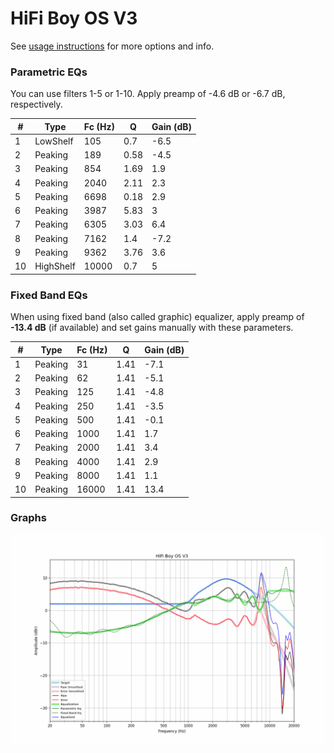 # HiFi Boy OS V3
See [usage instructions](https://github.com/jaakkopasanen/AutoEq#usage) for more options and info.

### Parametric EQs
You can use filters 1-5 or 1-10. Apply preamp of -4.6 dB or -6.7 dB, respectively.

|   # | Type      |   Fc (Hz) |    Q |   Gain (dB) |
|-----|-----------|-----------|------|-------------|
|   1 | LowShelf  |       105 | 0.7  |        -6.5 |
|   2 | Peaking   |       189 | 0.58 |        -4.5 |
|   3 | Peaking   |       854 | 1.69 |         1.9 |
|   4 | Peaking   |      2040 | 2.11 |         2.3 |
|   5 | Peaking   |      6698 | 0.18 |         2.9 |
|   6 | Peaking   |      3987 | 5.83 |         3   |
|   7 | Peaking   |      6305 | 3.03 |         6.4 |
|   8 | Peaking   |      7162 | 1.4  |        -7.2 |
|   9 | Peaking   |      9362 | 3.76 |         3.6 |
|  10 | HighShelf |     10000 | 0.7  |         5   |

### Fixed Band EQs
When using fixed band (also called graphic) equalizer, apply preamp of **-13.4 dB** (if available) and set gains manually with these parameters.

|   # | Type    |   Fc (Hz) |    Q |   Gain (dB) |
|-----|---------|-----------|------|-------------|
|   1 | Peaking |        31 | 1.41 |        -7.1 |
|   2 | Peaking |        62 | 1.41 |        -5.1 |
|   3 | Peaking |       125 | 1.41 |        -4.8 |
|   4 | Peaking |       250 | 1.41 |        -3.5 |
|   5 | Peaking |       500 | 1.41 |        -0.1 |
|   6 | Peaking |      1000 | 1.41 |         1.7 |
|   7 | Peaking |      2000 | 1.41 |         3.4 |
|   8 | Peaking |      4000 | 1.41 |         2.9 |
|   9 | Peaking |      8000 | 1.41 |         1.1 |
|  10 | Peaking |     16000 | 1.41 |        13.4 |

### Graphs
![](./HiFi%20Boy%20OS%20V3.png)
